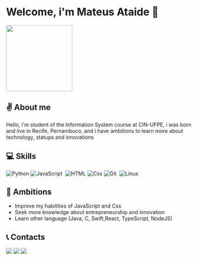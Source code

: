 # Welcome, i'm Mateus Ataide 👋
<img height = "180em" src = "https://github-readme-stats.vercel.app/api/top-langs/?username=ata1de&layout=compact&langs_count=16&theme=dark"/>

## ✌️ About me
Hello, i'm student of the Information System course at CIN-UFPE, i was born and live in Recife, Pernambuco, and i have ambitions to learn more about technology, statups and innovations

## 💻 Skills
![Python](https://img.shields.io/badge/Python-14354C?style=for-the-badge&logo=python&logoColor=white)
![JavaScript](https://img.shields.io/badge/JavaScript-F7DF1E?style=for-the-badge&logo=javascript&logoColor=black)&nbsp;
![HTML](https://img.shields.io/badge/HTML5-E34F26?style=for-the-badge&logo=html5&logoColor=white)
![Css](https://img.shields.io/badge/CSS3-1572B6?style=for-the-badge&logo=css3&logoColor=white)
![Git](https://img.shields.io/badge/GIT-E44C30?style=for-the-badge&logo=git&logoColor=white)&nbsp;
![Linux](https://img.shields.io/badge/Linux-FCC624?style=for-the-badge&logo=linux&logoColor=black)


## 💭 Ambitions
- Improve my habilities of JavaScript and Css
- Seek more knowledge about entrepreneurship and innovation
- Learn other language (Java, C, Swift,React, TypeScript, NodeJS)

## 📞 Contacts
<div>
<a href="https://instagram.com/mateus_ataide" target="_blank"><img src="https://img.shields.io/badge/-Instagram-%23E4405F?style=for-the-badge&logo=instagram&logoColor=white" 
target="_blank"></a>
<a href = "mailto:mateusataide05@gmail.com"><img src="https://img.shields.io/badge/Gmail-D14836?style=for-the-badge&logo=gmail&logoColor=white" target="_blank"></a>
<a href="https://www.linkedin.com/in/mateus-ataide/" target="_blank"><img src="https://img.shields.io/badge/-LinkedIn-%230077B5?style=for-the-badge&logo=linkedin&logoColor=white" target="_blank"></a>   
</div>


